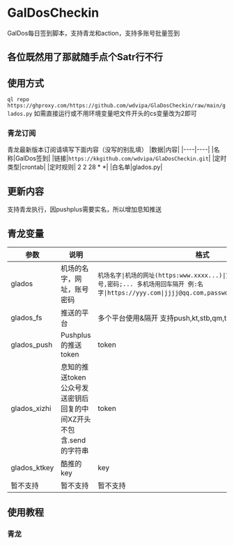 # GalDosCheckin
GalDos每日签到脚本，支持青龙和action，支持多账号批量签到
## 各位既然用了那就随手点个Satr行不行
## 使用方式
`ql repo https://ghproxy.com/https://github.com/wdvipa/GlaDosCheckin/raw/main/glados.py`
如需直接运行或不用环境变量吧文件开头的cs变量改为2即可
### 青龙订阅
青龙最新版本订阅请填写下面内容（没写的别乱填）
|数据|内容|
|----|----|
|名称|GalDos签到|
|链接|`https://kkgithub.com/wdvipa/GlaDosCheckin.git`|
|定时类型|crontab|
|定时规则|	2 2 28 * *|
|白名单|glados.py|
## 更新内容
支持青龙执行，因pushplus需要实名，所以增加息知推送
## 青龙变量
| 参数 | 说明                     |  格式  |
| ---- | -----------------------  |  -------  |
| glados  | 机场的名字，网址，账号密码 |  `机场名字\|机场的网址(https:www.xxxx...)\|第一个账号,密码;第二个账号,密码;... 多机场用回车隔开 例:名字\|https://yyy.com\|jjjj@qq.com,password;jjjj@gmail,password`  |
| glados_fs  | 推送的平台 |  多个平台使用&隔开 支持push,kt,stb,qm,tel  |
| glados_push  | Pushplus的推送token |  token  |
| glados_xizhi  | 息知的推送token 公众号发送密钥后回复的中间XZ开头不包含.send的字符串|  token  |
| glados_ktkey  | 酷推的key |  key  |
| 暂不支持  | 暂不支持 |  暂不支持  |
## 使用教程
### 青龙

